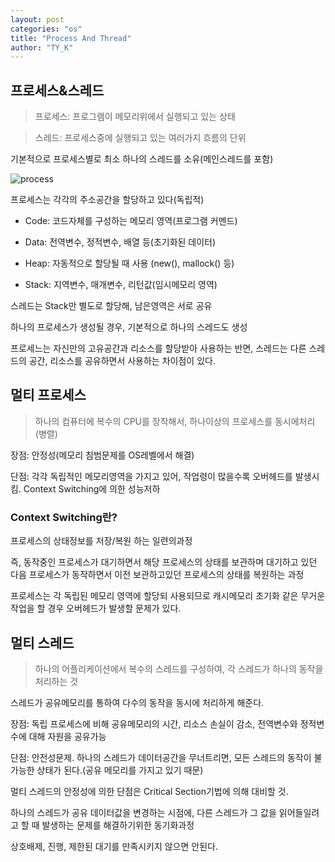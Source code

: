 ```yaml
---
layout: post
categories: "os"
title: "Process And Thread"
author: "TY_K"
---
```


<style>
    .post img {
        margin : 0
    }
</style>

## 프로세스&스레드

> 프로세스: 프로그램이 메모리위에서 실행되고 있는 상태

> 스레드: 프로세스중에 실행되고 있는 여러가지 흐름의 단위

기본적으로 프로세스별로 최소 하나의 스레드를 소유(메인스레드를 포함)

![process](https://user-images.githubusercontent.com/20508342/79044560-c1d60000-7c40-11ea-9464-cca21e18feb2.jpeg)

프로세스는 각각의 주소공간을 할당하고 있다(독립적)

* Code: 코드자체를 구성하는 메모리 영역(프로그램 커멘드)

* Data: 전역변수, 정적변수, 배열 등(초기화된 데이터)

* Heap: 자동적으로 할당될 때 사용 (new(), mallock() 등)

* Stack: 지역변수, 매개변수, 리턴값(임시메모리 영역)

스레드는 Stack만 별도로 할당해, 남은영역은 서로 공유

하나의 프로세스가 생성될 경우, 기본적으로 하나의 스레드도 생성

프로세느는 자신만의 고유공간과 리소스를 할당받아 사용하는 반면, 스레드는 다른 스레드의 공간, 리소스를 공유하면서 사용하는 차이점이 있다.

## 멀티 프로세스

> 하나의 컴퓨터에 복수의 CPU를 장착해서, 하나이상의 프로세스를 동시에처리(병렬)

장점: 안정성(메모리 침범문제를 OS레벨에서 해결)

단점: 각각 독립적인 메모리영역을 가지고 있어, 작업령이 많을수록 오버헤드를 발생시킴. Context Switching에 의한 성능저하

### Context Switching란?

프로세스의 상태정보를 저장/복원 하는 일련의과정

즉, 동작중인 프로세스가 대기하면서 해당 프로세스의 상태를 보관하며 대기하고 있던 다음 프로세스가 동작하면서 이전 보관하고있던 프로세스의 상태를 복원하는 과정

프로세스는 각 독립된 메모리 영역에 할당되 사용되므로 캐시메모리 초기화 같은 무거운 작업을 할 경우 오버헤드가 발생할 문제가 있다.

## 멀티 스레드

> 하나의 어플리케이션에서 복수의 스레드를 구성하여, 각 스레드가 하나의 동작을 처리하는 것

스레드가 공유메모리를 통하여 다수의 동작을 동시에 처리하게 해준다.

장점: 독립 프로세스에 비해 공유메모리의 시간, 리소스 손실이 감소, 전역변수와 정적변수에 대해 자원을 공유가능

단점: 안전성문제. 하나의 스레드가 데이터공간을 무너트리면, 모든 스레드의 동작이 불가능한 상태가 된다.(공유 메모리를 가지고 있기 때문)

멀티 스레드의 안정성에 의한 단점은 Critical Section기법에 의해 대비할 것.

하나의 스레드가 공유 데이터값을 변경하는 시점에, 다른 스레드가 그 값을 읽어들일려고 할 때 발생하는 문제를 해결하기위한 동기화과정

상호배제, 진행, 제한된 대기를 만족시키지 않으면 안된다.